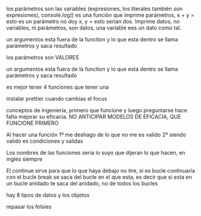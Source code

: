 
los parámetros son las variables (expresiones, los literales también son expresiones), console.log() es una función que imprime parámetros, x + y = esto es un parámetro no doy x, y = esto serian dos. Imprime datos, no variables, ni parámetros, son datos, una variable ees un dato como tal.

un argumentos esta fuera de la function y lo que esta dentro se llama parámetros y saca resultado

los parámetros son VALORES

un argumentos esta fuera de la function y lo que esta dentro se llama parámetros y saca resultado

es mejor tener 4 funciones que tener una

instalar prettier cuando cambias el focus

conceptos de ingeniería, primero que funcione y luego preguntarse hace falta mejorar su eficacia. NO ANTICIPAR MODELOS DE EFICACIA, QUE FUNCIONE PRIMERO

Al hacer una función 1º me deshago de lo que no me es valido 2º siendo valido es condiciones y salidas

Los nombres de las funciones seria lo suyo que dijeran lo que hacen, en ingles siempre

El continue sirve para que lo que haya debajo no tire, si es bucle continuaría con el bucle 
break se saca del bucle en el que esta, es decir que si esta en un bucle anidado te saca del anidado, no de todos los bucles

hay 8 tipos de datos y los objetos

repasar los folsies



